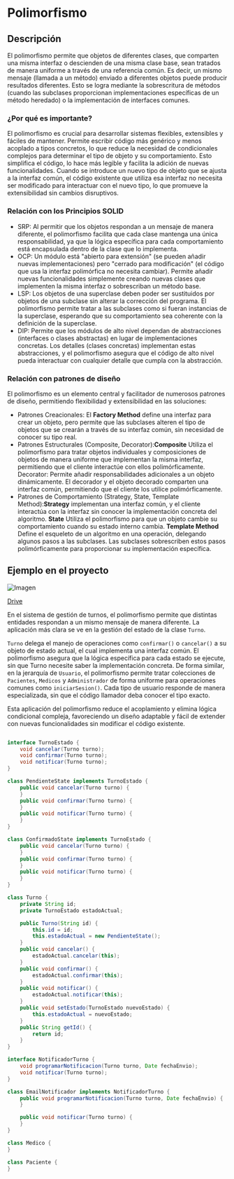 # Polimorfismo

## Descripción
El polimorfismo permite que objetos de diferentes clases, que comparten una misma interfaz o descienden de una misma clase base, sean tratados de manera uniforme a través de una referencia común. Es decir, un mismo mensaje (llamada a un método) enviado a diferentes objetos puede producir resultados diferentes. Esto se logra mediante la sobrescritura de métodos (cuando las subclases proporcionan implementaciones específicas de un método heredado) o la implementación de interfaces comunes.
### ¿Por qué es importante?
El polimorfismo es crucial para desarrollar sistemas flexibles, extensibles y fáciles de mantener. Permite escribir código más genérico y menos acoplado a tipos concretos, lo que reduce la necesidad de condicionales complejos para determinar el tipo de objeto y su comportamiento. Esto simplifica el código, lo hace más legible y facilita la adición de nuevas funcionalidades. Cuando se introduce un nuevo tipo de objeto que se ajusta a la interfaz común, el código existente que utiliza esa interfaz no necesita ser modificado para interactuar con el nuevo tipo, lo que promueve la extensibilidad sin cambios disruptivos.
### Relación con los Principios SOLID
- SRP: Al permitir que los objetos respondan a un mensaje de manera diferente, el polimorfismo facilita que cada clase mantenga una única responsabilidad, ya que la lógica específica para cada comportamiento está encapsulada dentro de la clase que lo implementa.
- OCP: Un módulo está "abierto para extensión" (se pueden añadir nuevas implementaciones) pero "cerrado para modificación" (el código que usa la interfaz polimórfica no necesita cambiar). Permite añadir nuevas funcionalidades simplemente creando nuevas clases que implementen la misma interfaz o sobrescriban un método base.
- LSP: Los objetos de una superclase deben poder ser sustituidos por objetos de una subclase sin alterar la corrección del programa. El polimorfismo permite tratar a las subclases como si fueran instancias de la superclase, esperando que su comportamiento sea coherente con la definición de la superclase.
- DIP: Permite que los módulos de alto nivel dependan de abstracciones (interfaces o clases abstractas) en lugar de implementaciones concretas. Los detalles (clases concretas) implementan estas abstracciones, y el polimorfismo asegura que el código de alto nivel pueda interactuar con cualquier detalle que cumpla con la abstracción.

### Relación con patrones de diseño
El polimorfismo es un elemento central y facilitador de numerosos patrones de diseño, permitiendo flexibilidad y extensibilidad en las soluciones:
- Patrones Creacionales: El **Factory Method** define una interfaz para crear un objeto, pero permite que las subclases alteren el tipo de objetos que se crearán a través de su interfaz común, sin necesidad de conocer su tipo real.
- Patrones Estructurales (Composite, Decorator):**Composite** Utiliza el polimorfismo para tratar objetos individuales y composiciones de objetos de manera uniforme que implementan la misma interfaz, permitiendo que el cliente interactúe con ellos polimórficamente. Decorator: Permite añadir responsabilidades adicionales a un objeto dinámicamente. El decorador y el objeto decorado comparten una interfaz común, permitiendo que el cliente los utilice polimórficamente.
- Patrones de Comportamiento (Strategy, State, Template Method):**Strategy** implementan una interfaz común, y el cliente interactúa con la interfaz sin conocer la implementación concreta del algoritmo. **State** Utiliza el polimorfismo para que un objeto cambie su comportamiento cuando su estado interno cambia. **Template Method** Define el esqueleto de un algoritmo en una operación, delegando algunos pasos a las subclases. Las subclases sobrescriben estos pasos polimórficamente para proporcionar su implementación específica.

## Ejemplo en el proyecto

![Imagen](https://drive.google.com/uc?export=view&id=16ey4nq-8FFqqwQDazYs7a0P5qgJ9fIVP)

[Drive](https://drive.google.com/file/d/16ey4nq-8FFqqwQDazYs7a0P5qgJ9fIVP/view?usp=sharing)

En el sistema de gestión de turnos, el polimorfismo permite que distintas entidades respondan a un mismo mensaje de manera diferente. La aplicación más clara se ve en la gestión del estado de la clase `Turno`. 

`Turno` delega el manejo de operaciones como `confirmar()` o `cancelar()` a su objeto de estado actual, el cual implementa una interfaz común. El polimorfismo asegura que la lógica específica para cada estado se ejecute, sin que Turno necesite saber la implementación concreta.
De forma similar, en la jerarquía de `Usuario`, el polimorfismo permite tratar colecciones de `Pacientes`, `Medicos` y `Administrador` de forma uniforme para operaciones comunes como `iniciarSesion()`. Cada tipo de usuario responde de manera especializada, sin que el código llamador deba conocer el tipo exacto.

Esta aplicación del polimorfismo reduce el acoplamiento y elimina lógica condicional compleja, favoreciendo un diseño adaptable y fácil de extender con nuevas funcionalidades sin modificar el código existente.

```java

interface TurnoEstado {
    void cancelar(Turno turno);
    void confirmar(Turno turno);
    void notificar(Turno turno);
}

class PendienteState implements TurnoEstado {
    public void cancelar(Turno turno) {
    }
    public void confirmar(Turno turno) {
    }
    public void notificar(Turno turno) {
    }
}

class ConfirmadoState implements TurnoEstado {
    public void cancelar(Turno turno) {
    }
    public void confirmar(Turno turno) {
    }
    public void notificar(Turno turno) {
    }
}

class Turno {
    private String id;
    private TurnoEstado estadoActual;

    public Turno(String id) {
        this.id = id;
        this.estadoActual = new PendienteState();
    }
    public void cancelar() {
        estadoActual.cancelar(this);
    }
    public void confirmar() {
        estadoActual.confirmar(this);
    }
    public void notificar() {
        estadoActual.notificar(this);
    }
    public void setEstado(TurnoEstado nuevoEstado) {
        this.estadoActual = nuevoEstado;
    }
    public String getId() {
        return id;
    }
}

interface NotificadorTurno {
    void programarNotificacion(Turno turno, Date fechaEnvio);
    void notificar(Turno turno);
}

class EmailNotificador implements NotificadorTurno {
    public void programarNotificacion(Turno turno, Date fechaEnvio) {
    }

    public void notificar(Turno turno) {
    }
}

class Medico {
}

class Paciente {
}
